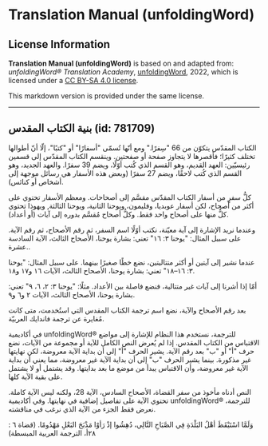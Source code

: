 # Translation Manual (unfoldingWord)

## License Information

**Translation Manual (unfoldingWord)** is based on and adapted from: _unfoldingWord® Translation Academy_, [unfoldingWord](https://unfoldingword.org/utw), 2022, which is licensed under a [CC BY-SA 4.0 license](https://creativecommons.org/licenses/by-sa/4.0/legalcode.en).

This markdown version is provided under the same license.



--------------------------------

## بنية الكتاب المقدس (id: 781709)

الكتاب المقدّس يتكوّن من 66 "سِفرًا." ومع أنّها تُسمّى "أسفارًا" أو "كتبًا"، إلّا أنّ أطوالها تختلف كثيرًا؛ فأقصرها لا يتجاوز صفحة أو صفحتين. وينقسم الكتاب المقدّس إلى قسمين رئيسيّين: العهد القديم، وهو القسم الذي كُتب أوّلًا، ويضم 39 سفرًا. والعهد الجديد، وهو القسم الذي كُتب لاحقًا، ويضم 27 سفرًا (وبعض هذه الأسفار هي رسائل موجهة إلى أشخاص أو كنائس).

كلُّ سفرٍ من أسفار الكتاب المقدّس مقسَّم إلى أصحاحات. ومعظم الأسفار تحتوي على أكثر من أصحاح، لكن أسفار عوبديا، وفليمون، ويوحنا الثانية، ويوحنا الثالثة, ويهوذا تحتوي كلٌّ منها على أصحاح واحد فقط. وكلُّ أصحاح مُقسَّم بدوره إلى آيات (أو أعداد).

وعندما نريد الإشارة إلى آية معيّنة، نكتب أوّلًا اسم السفر، ثم رقم الأصحاح، ثم رقم الآية. على سبيل المثال: "يوحنا ٣: ١٦" تعني: بشارة يوحنا، الأصحاح الثالث، الآية السادسة عشرة..

عندما نشير إلى آيتين أو أكثر متتاليتين، نضع خطًا صغيرًا بينهما. على سبيل المثال: "يوحنا ٣: ١٦–١٨" تعني: بشارة يوحنا، الأصحاح الثالث، الآيات ١٦ و١٧ و١٨.

أمّا إذا أشرنا إلى آيات غير متتالية، فنضع فاصلة بين الأعداد. مثلًا: "يوحنا ٣: ٢، ٦، ٩" تعني: بشارة يوحنا، الأصحاح الثالث، الآيات ٢ و٦ و٩.

بعد رقم الأصحاح والآية، نضع اسم ترجمة الكتاب المقدس التي استُخدمت، متى كانت مُغايرة عن ترجمة فاندايك العربيّة.

في أكاديمية unfoldingWord® للترجمة، نستخدم هذا النظام للإشارة إلى مواضع الاقتباس من الكتاب المقدس. إذا لم يُعرض النص الكامل للآية أو مجموعة من الآيات، نضع حرف "أ" أو "ب" بعد رقم الآية. يشير الحرف "أ" إلى أن بداية الآية معروضة، لكن نهايتها غير مذكورة. بينما يشير الحرف "ب" إلى أن بداية الآية غير معروضة، مما يعني أن بداية الآية غير معروضة، وأن الاقتباس يبدأ من موضع ما بعد بدايتها. وقد يشتمل أو لا يشتمل على بقية الآية كلها.

النص أدناه مأخوذ من سفر القضاة، الأصحاح السادس، الآية 28، ولكنه ليس الآية كاملة. تحتوي الآية على تفاصيل إضافية في نهايتها. وفي أكاديمية unfoldingWord® للترجمة، نعرض فقط الجزء من الآية الذي نرغب في مناقشته.

وَلَمَّا اسْتَيْقَظَ أهْلُ البَلْدَةِ فِي الصَّبَاحِ التَّالِي، دُهِشُوا إذْ رَأوْا مَذْبَحَ البَعْلِ مَهْدُومًا. (قضاة ٦ : ٢٨أ، الترجمة العربية المبسطة)


